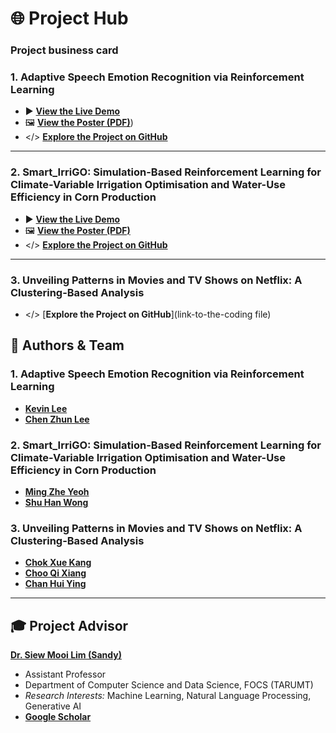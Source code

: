 # 🌐 Project Hub

### Project business card

### 1. Adaptive Speech Emotion Recognition via Reinforcement Learning
* ▶️ [**View the Live Demo**](https://drive.google.com/file/d/17rmNZwmWLskcx-rQ4crFgactJSqYY_TC/view?usp=sharing)
* 🖼️ [**View the Poster (PDF)**](https://drive.google.com/file/d/1-3w_86FQ2YW9tLBjJ6Q9GZDRYnlMG7x_/view?usp=sharing))
* </> [**Explore the Project on GitHub**](https://github.com/kevin2190p/SpeechEmotionRL)

---

### 2. Smart_IrriGO: Simulation-Based Reinforcement Learning for Climate-Variable Irrigation Optimisation and Water-Use Efficiency in Corn Production
* ▶️ [**View the Live Demo**](https://drive.google.com/file/d/1dFlT0v4VTIN3uF0onxyX5e0yoZrdxX3z/view?usp=drive_link)
* 🖼️ [**View the Poster (PDF)**](https://drive.google.com/file/d/1N38Viq3QLI0iC8O_z8MspNFPdfB-NRgx/view?usp=drive_link)
* </> [**Explore the Project on GitHub**](https://github.com/mingzheYeoh/Intelligent_Irrigation_System)

---

### 3. Unveiling Patterns in Movies and TV Shows on Netflix: A Clustering-Based Analysis 
* </> [**Explore the Project on GitHub**](link-to-the-coding file)


## 👥 Authors & Team

### 1. Adaptive Speech Emotion Recognition via Reinforcement Learning
* [**Kevin Lee**](https://www.linkedin.com/in/lee-kevin-a87412202/)
* [**Chen Zhun Lee**](https://www.linkedin.com/in/chen-zhun-lee-8b79b5276/)

### 2. Smart_IrriGO: Simulation-Based Reinforcement Learning for Climate-Variable Irrigation Optimisation and Water-Use Efficiency in Corn Production
* [**Ming Zhe Yeoh**](https://www.linkedin.com/in/ming-zhe-yeoh-517623304/) 
* [**Shu Han Wong**](https://www.linkedin.com/in/wong-shu-han-80929124b/) 

### 3. Unveiling Patterns in Movies and TV Shows on Netflix: A Clustering-Based Analysis 
* [**Chok Xue Kang**](https://www.linkedin.com/in/xue-kang-chok-069a88355/)
* [**Choo Qi Xiang**](https://www.linkedin.com/in/qi-xiang-choo-606544351/)
* [**Chan Hui Ying**](https://www.linkedin.com/)

---

## 🎓 Project Advisor

[**Dr. Siew Mooi Lim (Sandy)**](https://www.linkedin.com/in/sandy-lim-siew-mooi/)
* Assistant Professor
* Department of Computer Science and Data Science, FOCS (TARUMT)
* *Research Interests:* Machine Learning, Natural Language Processing, Generative AI
* [**Google Scholar**](https://scholar.google.com/citations?user=dG1YmzYAAAAJ&hl=en)
